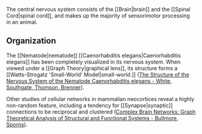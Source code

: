 The central nervous system consists of the [[Brain|brain]] and the [[Spinal Cord|spinal cord]], and makes up the majority of sensorimotor processing in an animal.

## Organization

The [[Nematode|nematode]] [[Caenorhabditis elegans|Caenorhabditis elegans]] has been completely visualized in its nervous system. When viewed under a [[Graph Theory|graphical lens]], its structure forms a [[Watts-Strogatz 'Small-World' Model|small-world.]] ([The Structure of the Nervous System of the Nematode Caenorhabditis elegans - White, Southgate, Thomson, Brenner](https://pubmed.ncbi.nlm.nih.gov/22462104/)).

Other studies of cellular networks in mammalian neocortices reveal a highly non-random feature, including a tendency for [[Synapse|synaptic]] connections to be reciprocal and clustered ([Complex Brain Networks: Graph Theoretical Analysis of Structural and Functional Systems - Bullmore, Sporns](https://www.nature.com/articles/nrn2575)).